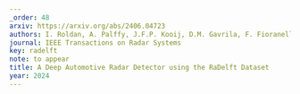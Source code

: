 ```yaml
---
_order: 48
arxiv: https://arxiv.org/abs/2406.04723
authors: I. Roldan, A. Palffy, J.F.P. Kooij, D.M. Gavrila, F. Fioranelli, A. Yaravoy
journal: IEEE Transactions on Radar Systems
key: radelft
note: to appear
title: A Deep Automotive Radar Detector using the RaDelft Dataset
year: 2024
---
```



